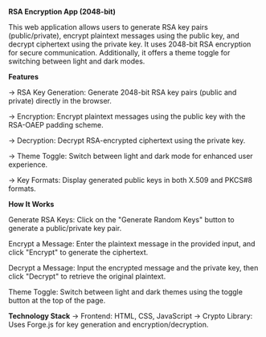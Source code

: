 **RSA Encryption App (2048-bit)**

This web application allows users to generate RSA key pairs (public/private), encrypt plaintext messages using the public key, and decrypt ciphertext using the private key. It uses 2048-bit RSA encryption for secure communication. Additionally, it offers a theme toggle for switching between light and dark modes.


**Features**

-> RSA Key Generation: Generate 2048-bit RSA key pairs (public and private) directly in the browser.

-> Encryption: Encrypt plaintext messages using the public key with the RSA-OAEP padding scheme.

-> Decryption: Decrypt RSA-encrypted ciphertext using the private key.	

-> Theme Toggle: Switch between light and dark mode for enhanced user experience.	

-> Key Formats: Display generated public keys in both X.509 and PKCS#8 formats.	


 
**How It Works**

Generate RSA Keys: Click on the "Generate Random Keys" button to generate a public/private key pair.

Encrypt a Message: Enter the plaintext message in the provided input, and click "Encrypt" to generate the ciphertext.

Decrypt a Message: Input the encrypted message and the private key, then click "Decrypt" to retrieve the original plaintext.

Theme Toggle: Switch between light and dark themes using the toggle button at the top of the page.


**Technology Stack**
-> Frontend: HTML, CSS, JavaScript
-> Crypto Library: Uses Forge.js for key generation and encryption/decryption.

